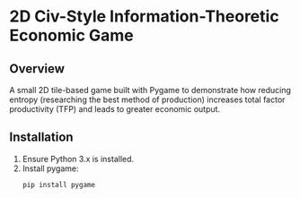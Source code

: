 # 2D Civ-Style Information-Theoretic Economic Game

## Overview

A small 2D tile-based game built with Pygame to demonstrate how reducing entropy (researching the best method of production) increases total factor productivity (TFP) and leads to greater economic output.

## Installation

1. Ensure Python 3.x is installed.
2. Install pygame:
   ```bash
   pip install pygame

